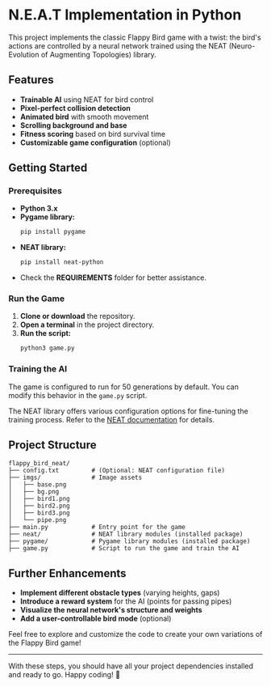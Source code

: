 # N.E.A.T Implementation in Python

This project implements the classic Flappy Bird game with a twist: the bird's actions are controlled by a neural network trained using the NEAT (Neuro-Evolution of Augmenting Topologies) library.

## Features

- **Trainable AI** using NEAT for bird control
- **Pixel-perfect collision detection**
- **Animated bird** with smooth movement
- **Scrolling background and base**
- **Fitness scoring** based on bird survival time
- **Customizable game configuration** (optional)

## Getting Started

### Prerequisites

- **Python 3.x**
- **Pygame library:** 
  ```sh
  pip install pygame
  ```
- **NEAT library:** 
  ```sh
  pip install neat-python
  ```
- Check the **REQUIREMENTS** folder for better assistance.

### Run the Game

1. **Clone or download** the repository.
2. **Open a terminal** in the project directory.
3. **Run the script:**
   ```sh
   python3 game.py
   ```

### Training the AI

The game is configured to run for 50 generations by default. You can modify this behavior in the `game.py` script.

The NEAT library offers various configuration options for fine-tuning the training process. Refer to the [NEAT documentation](https://neat-python.readthedocs.io/) for details.

## Project Structure

```plaintext
flappy_bird_neat/
├── config.txt         # (Optional: NEAT configuration file)
├── imgs/              # Image assets
│   ├── base.png
│   ├── bg.png
│   ├── bird1.png
│   ├── bird2.png
│   ├── bird3.png
│   └── pipe.png
├── main.py            # Entry point for the game
├── neat/              # NEAT library modules (installed package)
├── pygame/            # Pygame library modules (installed package)
├── game.py            # Script to run the game and train the AI
```

## Further Enhancements

- **Implement different obstacle types** (varying heights, gaps)
- **Introduce a reward system** for the AI (points for passing pipes)
- **Visualize the neural network's structure and weights**
- **Add a user-controllable bird mode** (optional)

Feel free to explore and customize the code to create your own variations of the Flappy Bird game!

---

With these steps, you should have all your project dependencies installed and ready to go. Happy coding! 🎉

